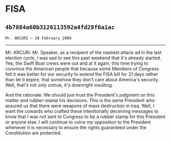 # FISA
## `4b7884a60b3126113592a4fd28f6a1ac`
`Mr. ARCURI — 26 February 2008`

---


Mr. ARCURI. Mr. Speaker, as a recipient of the nastiest attack ad in 
the last election cycle, I was sad to see this past weekend that it's 
already started. Yes, the Swift Boat crews were out and at it again, 
this time trying to convince the American people that because some 
Members of Congress felt it was better for our security to extend the 
FISA bill for 21 days rather than let it expire, that somehow they 
don't care about America's security. Well, that's not only untrue, it's 
downright insulting.

And the rationale: We should just trust the President's judgment on 
this matter and rubber-stamp his decisions. This is the same President 
who assured us that there were weapons of mass destruction in Iraq. 
Well, I want the cowards who crafted these intentionally deceiving 
messages to know that I was not sent to Congress to be a rubber stamp 
for this President or anyone else. I will continue to voice my 
opposition to the President whenever it is necessary to ensure the 
rights guaranteed under the Constitution are protected.
